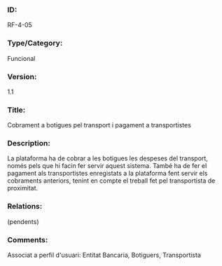 ### ID:
RF-4-05
### Type/Category:
Funcional
### Version:
1.1
### Title:
Cobrament a botigues pel transport i pagament a transportistes
### Description:
La plataforma ha de cobrar a les botigues les despeses del transport, només pels que hi facin fer servir aquest sistema. També ha de fer el pagament als transportistes enregistats a la plataforma fent servir els cobraments anteriors, tenint en compte el treball fet pel transportista de proximitat. 
### Relations:
(pendents)
### Comments:
Associat a perfil d'usuari: Entitat Bancaria, Botiguers, Transportista
